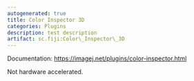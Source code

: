 ```yaml
---
autogenerated: true
title: Color Inspector 3D
categories: Plugins
description: test description
artifact: sc.fiji:Color\_Inspector\_3D
---
```


Documentation: https://imagej.net/plugins/color-inspector.html

Not hardware accelerated.


